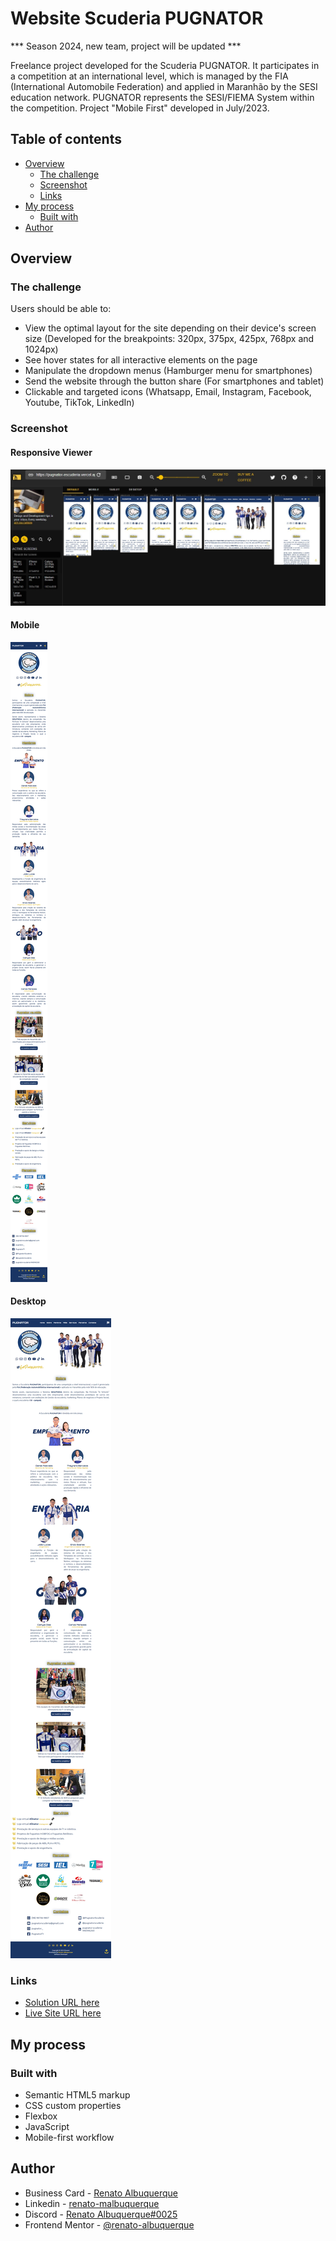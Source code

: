 # Website Scuderia PUGNATOR

*** Season 2024, new team, project will be updated ***

Freelance project developed for the Scuderia PUGNATOR. It participates in a competition at an international level, which is managed by the FIA (International Automobile Federation) and applied in Maranhão by the SESI education network. PUGNATOR represents the SESI/FIEMA System within the competition. Project "Mobile First" developed in July/2023.

## Table of contents

- [Overview](#overview)
  - [The challenge](#the-challenge)
  - [Screenshot](#screenshot)
  - [Links](#links)
- [My process](#my-process)
  - [Built with](#built-with)
- [Author](#author)

## Overview

### The challenge

Users should be able to:

- View the optimal layout for the site depending on their device's screen size (Developed for the breakpoints: 320px, 375px, 425px, 768px and 1024px)
- See hover states for all interactive elements on the page
- Manipulate the dropdown menus (Hamburger menu for smartphones)
- Send the website through the button share (For smartphones and tablet)
- Clickable and targeted icons (Whatsapp, Email, Instagram, Facebook, Youtube, TikTok, LinkedIn)

### Screenshot

#### Responsive Viewer
![screenshot](/assets/all-screens-responsive-viewer.jpg)

#### Mobile
![screenshot](/assets/screencapture-pugnator-escuderia-mobile2.png)

#### Desktop
![screenshot](/assets/screencapture-pugnator-escuderia-desktop2.png)

### Links

- [Solution URL here](https://github.com/renato-albuquerque/pugnator-team)
- [Live Site URL here](https://pugnator-escuderia.vercel.app/)

## My process

### Built with

- Semantic HTML5 markup
- CSS custom properties
- Flexbox
- JavaScript
- Mobile-first workflow

## Author

- Business Card - [Renato Albuquerque](https://rma-contacts.vercel.app/)
- Linkedin - [renato-malbuquerque](https://www.linkedin.com/in/renato-malbuquerque/)
- Discord - [Renato Albuquerque#0025](https://discordapp.com/users/992621595547938837)
- Frontend Mentor - [@renato-albuquerque](https://www.frontendmentor.io/profile/renato-albuquerque)